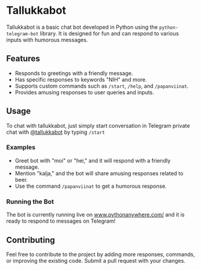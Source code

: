 # Tallukkabot

Tallukkabot is a basic chat bot developed in Python using the `python-telegram-bot` library. It is designed for fun and can respond to various inputs with humorous messages.

## Features

- Responds to greetings with a friendly message.
- Has specific responses to keywords "NIH" and more.
- Supports custom commands such as `/start`, `/help`, and `/papanviinat`.
- Provides amusing responses to user queries and inputs.

## Usage

To chat with tallukkabot, just simply start conversation in Telegram private chat with [@tallukkabot](https://t.me/tallukkabot) by typing `/start`

### Examples

- Greet bot with "moi" or "hei," and it will respond with a friendly message.
- Mention "kalja," and the bot will share amusing responses related to beer.
- Use the command `/papanviinat` to get a humorous response.

### Running the Bot

The bot is currently running live on www.pythonanywhere.com/ and it is ready to respond to messages on Telegram!

## Contributing

Feel free to contribute to the project by adding more responses, commands, or improving the existing code. Submit a pull request with your changes.
